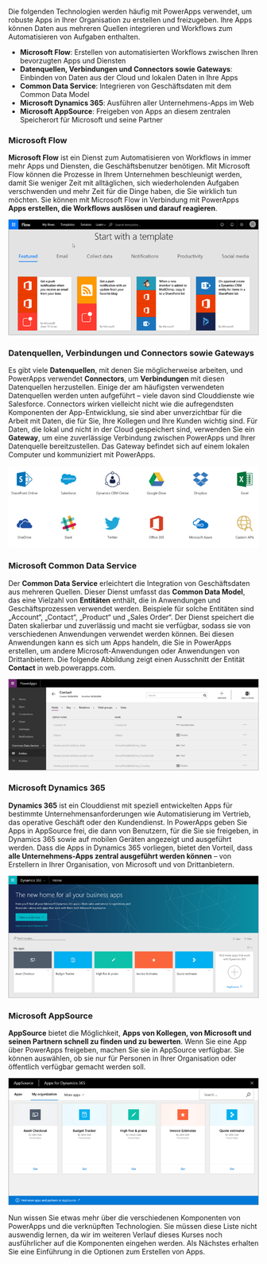 Die folgenden Technologien werden häufig mit PowerApps verwendet, um robuste Apps in Ihrer Organisation zu erstellen und freizugeben. Ihre Apps können Daten aus mehreren Quellen integrieren und Workflows zum Automatisieren von Aufgaben enthalten. 

* **Microsoft Flow**: Erstellen von automatisierten Workflows zwischen Ihren bevorzugten Apps und Diensten
* **Datenquellen, Verbindungen und Connectors sowie Gateways**: Einbinden von Daten aus der Cloud und lokalen Daten in Ihre Apps
* **Common Data Service**: Integrieren von Geschäftsdaten mit dem Common Data Model
* **Microsoft Dynamics 365**: Ausführen aller Unternehmens-Apps im Web
* **Microsoft AppSource**: Freigeben von Apps an diesem zentralen Speicherort für Microsoft und seine Partner

### <a name="microsoft-flow"></a>Microsoft Flow
**Microsoft Flow** ist ein Dienst zum Automatisieren von Workflows in immer mehr Apps und Diensten, die Geschäftsbenutzer benötigen. Mit Microsoft Flow können die Prozesse in Ihrem Unternehmen beschleunigt werden, damit Sie weniger Zeit mit alltäglichen, sich wiederholenden Aufgaben verschwenden und mehr Zeit für die Dinge haben, die Sie wirklich tun möchten. Sie können mit Microsoft Flow in Verbindung mit PowerApps **Apps erstellen, die Workflows auslösen und darauf reagieren**.

![Microsoft Flow](./media/learning-powerapps-parts/powerapps-flow.png)

### <a name="data-sources-connections-and-connectors-and-gateways"></a>Datenquellen, Verbindungen und Connectors sowie Gateways
Es gibt viele **Datenquellen**, mit denen Sie möglicherweise arbeiten, und PowerApps verwendet **Connectors**, um **Verbindungen** mit diesen Datenquellen herzustellen. Einige der am häufigsten verwendeten Datenquellen werden unten aufgeführt – viele davon sind Clouddienste wie Salesforce. Connectors wirken vielleicht nicht wie die aufregendsten Komponenten der App-Entwicklung, sie sind aber unverzichtbar für die Arbeit mit Daten, die für Sie, Ihre Kollegen und Ihre Kunden wichtig sind. Für Daten, die lokal und nicht in der Cloud gespeichert sind, verwenden Sie ein **Gateway**, um eine zuverlässige Verbindung zwischen PowerApps und Ihrer Datenquelle bereitzustellen. Das Gateway befindet sich auf einem lokalen Computer und kommuniziert mit PowerApps.

![Datenquellen und Connectors für PowerApps](./media/learning-powerapps-parts/powerapps-data.png)

### <a name="microsoft-common-data-service"></a>Microsoft Common Data Service
Der **Common Data Service** erleichtert die Integration von Geschäftsdaten aus mehreren Quellen. Dieser Dienst umfasst das **Common Data Model**, das eine Vielzahl von **Entitäten** enthält, die in Anwendungen und Geschäftsprozessen verwendet werden. Beispiele für solche Entitäten sind „Account“, „Contact“, „Product“ und „Sales Order“. Der Dienst speichert die Daten skalierbar und zuverlässig und macht sie verfügbar, sodass sie von verschiedenen Anwendungen verwendet werden können. Bei diesen Anwendungen kann es sich um Apps handeln, die Sie in PowerApps erstellen, um andere Microsoft-Anwendungen oder Anwendungen von Drittanbietern. Die folgende Abbildung zeigt einen Ausschnitt der Entität **Contact** in web.powerapps.com.

![Entität „Contact“ in PowerApps](./media/learning-powerapps-parts/powerapps-contact.png)

### <a name="microsoft-dynamics-365"></a>Microsoft Dynamics 365
**Dynamics 365** ist ein Clouddienst mit speziell entwickelten Apps für bestimmte Unternehmensanforderungen wie Automatisierung im Vertrieb, das operative Geschäft oder den Kundendienst. In PowerApps geben Sie Apps in AppSource frei, die dann von Benutzern, für die Sie sie freigeben, in Dynamics 365 sowie auf mobilen Geräten angezeigt und ausgeführt werden. Dass die Apps in Dynamics 365 vorliegen, bietet den Vorteil, dass **alle Unternehmens-Apps zentral ausgeführt werden können** – von Erstellern in Ihrer Organisation, von Microsoft und von Drittanbietern.

![Microsoft Dynamics 365](./media/learning-powerapps-parts/powerapps-dynamics.png)

### <a name="microsoft-appsource"></a>Microsoft AppSource
**AppSource** bietet die Möglichkeit, **Apps von Kollegen, von Microsoft und seinen Partnern schnell zu finden und zu bewerten**. Wenn Sie eine App über PowerApps freigeben, machen Sie sie in AppSource verfügbar. Sie können auswählen, ob sie nur für Personen in Ihrer Organisation oder öffentlich verfügbar gemacht werden soll.

![Microsoft AppSource](./media/learning-powerapps-parts/powerapps-appsource.png)

Nun wissen Sie etwas mehr über die verschiedenen Komponenten von PowerApps und die verknüpften Technologien. Sie müssen diese Liste nicht auswendig lernen, da wir im weiteren Verlauf dieses Kurses noch ausführlicher auf die Komponenten eingehen werden. Als Nächstes erhalten Sie eine Einführung in die Optionen zum Erstellen von Apps.

